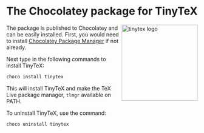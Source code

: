 # The Chocolatey package for TinyTeX

<a href="https://yihui.org/tinytex/"><img src="https://yihui.org/images/logo-tinytex.png" alt="tinytex logo" align="right" width="200px" /></a>

The package is published to Chocolatey and can be easily installed. First, you would need to install [Chocolatey Package Manager](https://chocolatey.org/install) if not already.

Next type in the following commands to install TinyTeX:

```powershell
choco install tinytex
```

This will install TinyTeX and make the TeX Live package manager, `tlmgr` available on PATH.

To uninstall TinyTeX, use the command:

```powershell
choco uninstall tinytex
```
